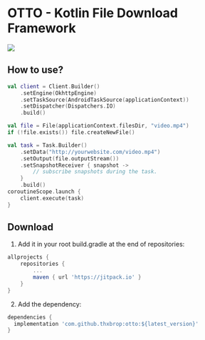 # OTTO - Kotlin File Download Framework

[![](https://jitpack.io/v/thxbrop/otto.svg)](https://jitpack.io/#thxbrop/otto)

## How to use?

```kotlin
val client = Client.Builder()
    .setEngine(OkhttpEngine)
    .setTaskSource(AndroidTaskSource(applicationContext))
    .setDispatcher(Dispatchers.IO)
    .build()

val file = File(applicationContext.filesDir, "video.mp4")
if (!file.exists()) file.createNewFile()

val task = Task.Builder()
    .setData("http://yourwebsite.com/video.mp4")
    .setOutput(file.outputStream())
    .setSnapshotReceiver { snapshot ->
        // subscribe snapshots during the task.
    }
    .build()
coroutineScope.launch {
    client.execute(task)
}
```

## Download

1. Add it in your root build.gradle at the end of repositories:

```groovy
allprojects {
    repositories {
        ...
        maven { url 'https://jitpack.io' }
    }
}
```

2. Add the dependency:

```groovy
dependencies {
  implementation 'com.github.thxbrop:otto:${latest_version}'
}
```